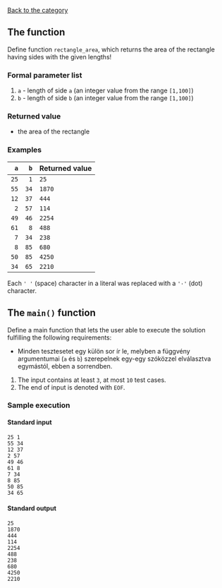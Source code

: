 [Back to the category](./README.md)

## The function

Define function `rectangle_area`, which returns the area of the rectangle having sides with the given lengths!


### Formal parameter list

1. `a` - length of side `a` (an integer value from the range `[1,100]`)
2. `b` - length of side `b` (an integer value from the range `[1,100]`)

### Returned value

* the area of the rectangle

### Examples

| `a` | `b` | Returned value | 
| ---: | ---: | :-- | 
| `25` | `1` | `25` | 
| `55` | `34` | `1870` | 
| `12` | `37` | `444` | 
| `2` | `57` | `114` | 
| `49` | `46` | `2254` | 
| `61` | `8` | `488` | 
| `7` | `34` | `238` | 
| `8` | `85` | `680` | 
| `50` | `85` | `4250` | 
| `34` | `65` | `2210` | 

Each `' '` (space) character in a literal was replaced with a  `'·'` (dot) character.

## The `main()` function

Define a main function that lets the user able to execute the solution fulfilling the following requirements:

* Minden tesztesetet egy külön sor ír le, melyben a függvény argumentumai (`a` és `b`) szerepelnek egy-egy szóközzel elválasztva egymástól, ebben a sorrendben.
1. The input contains at least `3`, at most `10` test cases.
1. The end of input is denoted with `EOF`.

### Sample execution

#### Standard input

```
25 1
55 34
12 37
2 57
49 46
61 8
7 34
8 85
50 85
34 65
```

#### Standard output

```
25
1870
444
114
2254
488
238
680
4250
2210
```